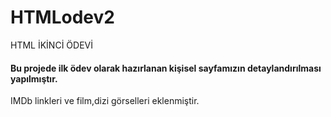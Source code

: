 # HTMLodev2
HTML İKİNCİ ÖDEVİ
#### Bu projede ilk ödev olarak hazırlanan kişisel sayfamızın detaylandırılması yapılmıştır.
IMDb linkleri ve film,dizi görselleri eklenmiştir.